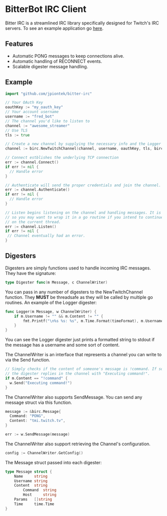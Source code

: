 # BitterBot IRC Client

Bitter IRC is a streamlined IRC library specifically designed for Twitch's IRC servers.
To see an example application go [here](https://github.com/jpiontek/bitter-irc-example).

## Features

* Automatic PONG messages to keep connections alive.
* Automatic handling of RECONNECT events.
* Scalable digester message handling.

## Example
```go
import "github.com/jpiontek/bitter-irc"

// Your OAuth Key
oauthKey := "my_oauth_key"
// Your account username
username := "fred_bot"
// The channel you'd like to listen to
channel := "awesome_streamer"
// Use TLS
tls := true

// Create a new channel by supplying the necessary info and the Logger digester.  
channel := birc.NewTwitchChannel(channel, username, oauthKey, tls, birc.Logger)

// Connect estblishes the underlying TCP connection
err := channel.Connect()
if err != nil {
  // Handle error
}

// Authenticate will send the proper credentials and join the channel.
err := channel.Authenticate()
if err != nil {
  // Handle error
}

// Listen begins listening on the channel and handling messages. It is blocking,
// so you may want to wrap it in a go routine if you intend to continue executing
// on the current thread.
err := channel.Listen()
if err != nil {
 // Channel eventually had an error.
}
```

## Digesters
Digesters are simply functions used to handle incoming IRC messages. They have the signature:
```go
type Digester func(m Message, c ChannelWriter)
```

You can pass in any number of digesters to the NewTwitchChannel function. They **MUST** be threadsafe as
they will be called by multiple go routines. An example of the Logger digester:

```go
func Logger(m Message, w ChannelWriter) {
	if m.Username != "" && m.Content != "" {
		fmt.Printf("\n%s %s: %s", m.Time.Format(timeFormat), m.Username, m.Content)
	}
}
```

You can see the Logger digester just prints a formatted string to stdout if the message has a username and
some sort of content.

The ChannelWriter is an interface that represents a channel you can write to via the Send function.

```go
// Simply checks if the content of someone's message is !command. If so then
// the digester replies in the channel with "Executing command!".
if m.Content == "!command" {
  w.Send("Executing command!")
}
```

The ChannelWriter also supports SendMessage. You can send any message struct
via this function.

```go
message := &birc.Message{
  Command: "PONG",
  Content: "tmi.twitch.tv",
}

err := w.SendMessage(message)
```

The ChannelWriter also support retrieving the Channel's configuration.

```go
config := ChannelWriter.GetConfig()
```

The Message struct passed into each digester:
```go
type Message struct {
	Name     string
	Username string
	Content  string
        Command  string
        Host     string
	Params   []string
	Time     time.Time
}
```

